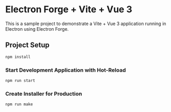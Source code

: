 # Electron Forge + Vite + Vue 3

This is a sample project to demonstrate a Vite + Vue 3 application running in Electron using Electron Forge.

## Project Setup

```sh
npm install
```

### Start Development Application with Hot-Reload

```sh
npm run start
```

### Create Installer for Production

```sh
npm run make
```
